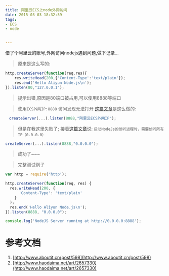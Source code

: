 ```yaml
---
title: 阿里云ECS上node外网访问
date: 2015-03-03 18:32:59
tags:
- ECS
- node


---
```


借了个阿里云的账号,外网访问nodejs遇到问题,做下记录...
<!-- more -->




> 原来是这么写的: 

```js
http.createServer(function(req,res){
    res.writeHead(200,{'Content-Type':'text/plain'});
    res.end('Hello Aliyun Node.js\n');
}).listen(80,"127.0.0.1");
```

> 提示出错,原因是80端口被占用,可以使用8888等端口

> 使用`ECS外网IP:8888` 访问发现无法打开
[这篇文章](http://www.aboutit.cn/post/598)是这么做的:

```js
　createServer(...).listen(8888,"阿里云ECS外网IP");
```

> 但是在我这里失败了;
接着[这篇文章](http://www.haodaima.net/art/2657330)说: `启动NodeJs的侦听进程时，需要侦听所有IP（0.0.0.0）`

```js
createServer(...).listen(8888,"0.0.0.0");
```

> 成功了~~~

> 完整测试例子

```js
var http = require('http');

http.createServer(function(req, res) {
  res.writeHead(200, {
      'Content-Type': 'text/plain'
    }
  );
  res.end('Hello Aliyun Node.js\n');
}).listen(8888, "0.0.0.0");

console.log('NodeJS Server running at http://0.0.0.0:8888');
```

# 参考文档
1. [http://www.aboutit.cn/post/598](http://www.aboutit.cn/post/598)
2. [http://www.haodaima.net/art/2657330](http://www.haodaima.net/art/2657330)


